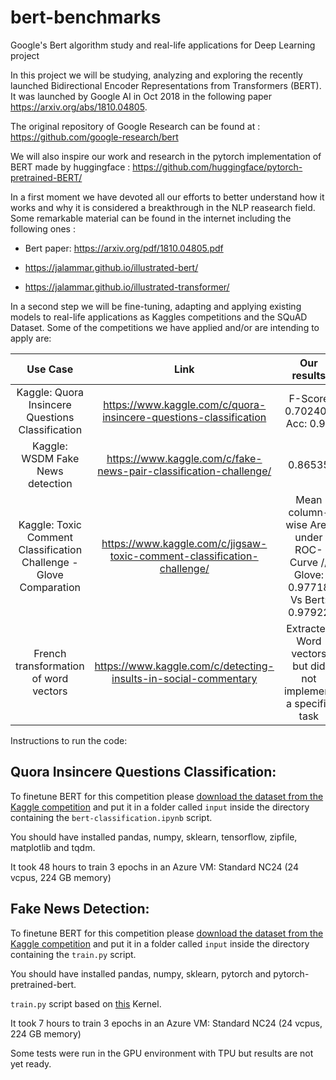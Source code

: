 # bert-benchmarks
Google's Bert algorithm study and real-life applications for Deep Learning project


In this project we will be studying, analyzing and exploring the recently launched Bidirectional Encoder Representations from Transformers (BERT). It was launched by Google AI in Oct 2018 in the following paper https://arxiv.org/abs/1810.04805. 

The original repository of Google Research can be found at : https://github.com/google-research/bert

We will also inspire our work and research in the pytorch implementation of BERT made by huggingface : https://github.com/huggingface/pytorch-pretrained-BERT/

In a first moment we have devoted all our efforts to better understand how it works and why it is considered a breakthrough in the NLP reasearch field. Some remarkable material can be found in the internet including the following ones :

* Bert paper: https://arxiv.org/pdf/1810.04805.pdf

* https://jalammar.github.io/illustrated-bert/

* https://jalammar.github.io/illustrated-transformer/


In a second step we will be fine-tuning, adapting and applying existing models to real-life applications as Kaggles competitions and the SQuAD Dataset. Some of the competitions we have applied and/or are intending to apply are: 


| Use Case  | Link | Our results |
|:---------:|:----:|:-----------:|
| Kaggle: Quora Insincere Questions Classification  | https://www.kaggle.com/c/quora-insincere-questions-classification | F-Score 0.70240 / Acc: 0.96 |
| Kaggle: WSDM Fake News detection|  https://www.kaggle.com/c/fake-news-pair-classification-challenge/ | 0.86535 |
| Kaggle: Toxic Comment Classification Challenge - Glove Comparation |  https://www.kaggle.com/c/jigsaw-toxic-comment-classification-challenge/ |Mean column-wise Area under ROC-Curve // Glove: 0.97718 Vs Bert: 0.97922 |
| French transformation of word vectors |  https://www.kaggle.com/c/detecting-insults-in-social-commentary | Extracted Word vectors but did not implement a specific task |

Instructions to run the code:

## Quora Insincere Questions Classification:

To finetune BERT for this competition please <a href="https://www.kaggle.com/c/quora-insincere-questions-classification/data
" target="_blank">download the dataset from the Kaggle competition</a> and put it in a folder called `input` inside the directory containing the `bert-classification.ipynb` script. 

You should have installed pandas, numpy, sklearn, tensorflow, zipfile, matplotlib and tqdm.

It took 48 hours to train 3 epochs in an Azure VM: Standard NC24 (24 vcpus, 224 GB memory)


## Fake News Detection:

To finetune BERT for this competition please <a href="https://www.kaggle.com/c/fake-news-pair-classification-challenge/data
" target="_blank">download the dataset from the Kaggle competition</a> and put it in a folder called `input` inside the directory containing the `train.py` script. 

You should have installed pandas, numpy, sklearn, pytorch and pytorch-pretrained-bert.

`train.py` script based on <a href="https://www.kaggle.com/bbqlp33/bert-huggingface-pytorch-pretrained-bert
" target="_blank"> this</a> Kernel.

It took 7 hours to train 3 epochs in an Azure VM: Standard NC24 (24 vcpus, 224 GB memory)



Some tests were run in the GPU environment with TPU but results are not yet ready. 
